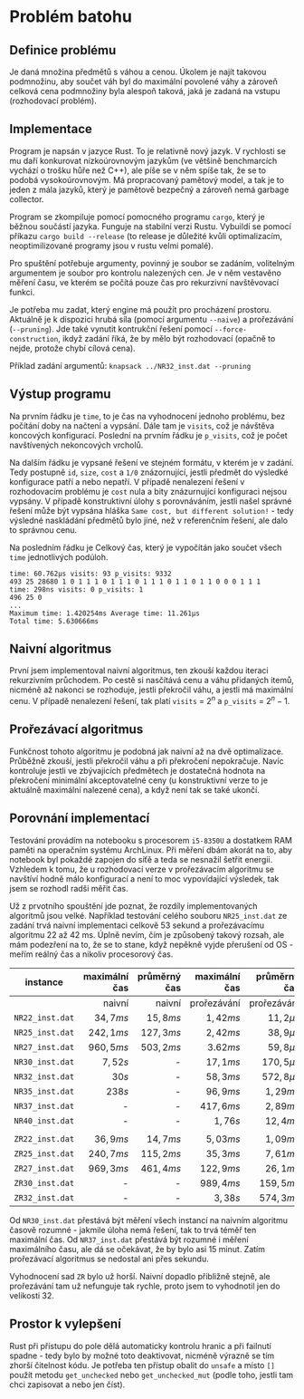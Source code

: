 <link rel="stylesheet" type="text/css" href="pandoc.css"/>

Problém batohu
==============

Definice problému
-----------------

Je daná množina předmětů s váhou a cenou. Úkolem je najít takovou podmnožinu, aby součet váh byl do maximální povolené váhy a zároveň celková cena podmnožiny byla alespoň taková, jaká je zadaná na vstupu (rozhodovací problém).

Implementace
------------

Program je napsán v jazyce Rust. To je relativně nový jazyk. V rychlosti se mu daří konkurovat nízkoúrovnovým jazykům (ve většině benchmarcích vychází o trošku hůře než C++), ale píše se v něm spíše tak, že se to podobá vysokoúrovnovým. Má propracovaný pamětový model, a tak je to jeden z mála jazyků, který je pamětově bezpečný a zároveň nemá garbage collector.

Program se zkompiluje pomocí pomocného programu `cargo`, který je běžnou součástí jazyka. Funguje na stabilní verzi Rustu. Vybuildí se pomocí příkazu `cargo build --release` (to release je důležité kvůli optimalizacím, neoptimilizované programy jsou v rustu velmi pomalé).

Pro spuštění potřebuje argumenty, povinný je soubor se zadáním, volitelným argumentem je soubor pro kontrolu nalezených cen. Je v něm vestavěno měření času, ve kterém se počítá pouze čas pro rekurzivní navštěvovací funkci.

Je potřeba mu zadat, který engine má použít pro procházení prostoru. Aktuálně je k dispozici hrubá síla (pomocí argumentu `--naive`) a prořezávání (`--pruning`). Jde také vynutit kontrukční řešení pomocí `--force-construction`, ikdyž zadání říká, že by mělo být rozhodovací (opačně to nejde, protože chybí cílová cena).

Příklad zadání argumentů: `knapsack ../NR32_inst.dat --pruning`

Výstup programu
---------------

Na prvním řádku je `time`, to je čas na vyhodnocení jednoho problému, bez počítání doby na načtení a vypsání. Dále tam je `visits`, což je návštěva koncových konfigurací. Poslední na prvním řádku je `p_visits`, což je počet navštívených nekoncových vrcholů.

Na dalším řádku je vypsané řešení ve stejném formátu, v kterém je v zadání. Tedy postupně `id`, `size`, `cost` a `1/0` znázornující, jestli předmět do výsledké konfigurace patří a nebo nepatří. V případě nenalezení řešení v rozhodovacím problému je `cost` nula a bity znázurnující konfiguraci nejsou vypsány. V případě konstruktivní úlohy s porovnáváním, jestli našel správné řešení může být vypsána hláška `Same cost, but different solution!` - tedy výsledné naskládání předmětů bylo jiné, než v referenčním řešení, ale dalo to správnou cenu.

Na posledním řádku je Celkový čas, který je vypočítán jako součet všech `time` jednotlivých podúloh.

```
time: 60.762µs visits: 93 p_visits: 9332
493 25 28680 1 0 1 1 1 0 1 1 1 0 1 1 1 0 1 1 0 1 1 0 0 0 1 1 1
time: 298ns visits: 0 p_visits: 1
496 25 0
...
Maximum time: 1.420254ms Average time: 11.261µs
Total time: 5.630666ms
```

Naivní algoritmus
-----------------

První jsem implementoval naivní algoritmus, ten zkouší každou iteraci rekurzivním průchodem. Po cestě si nasčítává cenu a váhu přidaných itemů, nicméně až nakonci se rozhoduje, jestli překročil váhu, a jestli má maximální cenu. V případě nenalezení řešení, tak platí `visits` = $2^n$ a `p_visits` = $2^n-1$.

Prořezávací algoritmus
----------------------

Funkčnost tohoto algoritmu je podobná jak naivní až na dvě optimalizace. Průběžně zkouší, jestli překročil váhu a při překročení nepokračuje. Navíc kontroluje jestli ve zbývajicích předmětech je dostatečná hodnota na překročení minimální akceptovatelné ceny (u konstruktivní verze to je aktuálně maximální nalezené cena), a když není tak se také ukončí.

Porovnání implementací
----------------------

Testování provádím na notebooku s procesorem `i5-8350U` a dostatkem RAM paměti na operačním systému ArchLinux. Při měření dbám akorát na to, aby notebook byl pokaždé zapojen do síťě a teda se nesnažil šetřit energii. Vzhledem k tomu, že u rozhodovací verze v prořezávacím algoritmu se navštíví hodně málo konfigurací a není to moc vypovídající výsledek, tak jsem se rozhodl radši měřit čas.

Už z prvotního spouštění jde poznat, že rozdíly implementovaných algoritmů jsou velké. Například testování celého souboru `NR25_inst.dat` ze zadání trvá naivní implementaci celkově 53 sekund a prořezávacímu algoritmu 22 až 42 ms. Úplně nevím, čím je způsobený takový rozsah, ale mám podezření na to, že se to stane, když nepěkně vyjde přerušení od OS - meřím reálný čas a nikoliv procesorový čas.

| instance | maximální čas | průměrný čas | maximální čas | průměrný čas |
|:--------:|--------------:|-------------:|--------------:|-------------:|
|          |  naivní       | naivní       | prořezávání   | prořezávání  |
| `NR22_inst.dat` | $34,7ms$ | $15,8ms$ | $1,42ms$ | $11,2µs$ |
| `NR25_inst.dat` | $242,1ms$ | $127,3ms$ | $2,42ms$ | $38,9µs$ |
| `NR27_inst.dat` | $960,5ms$ | $503,2ms$ | $3.62ms$ | $59,8µs$ |
| `NR30_inst.dat` | $7,52s$ | - | $17,1ms$ | $170,5µs$ |
| `NR32_inst.dat` | $30s$ | - | $58,3ms$ | $572,8µs$ |
| `NR35_inst.dat` | $238s$ | - | $96,9ms$ | $1,29ms$ |
| `NR37_inst.dat` | - | - | $417,6ms$ | $2,89ms$ |
| `NR40_inst.dat` | - | - | $1,76s$ | $12,4ms$ |
| |
| `ZR22_inst.dat` | $36,9ms$ | $14,7ms$ | $5,03ms$ | $1,09ms$ |
| `ZR25_inst.dat` | $240,7ms$ | $115,2ms$ | $35,3ms$ | $7,61ms$ |
| `ZR27_inst.dat` | $969,3ms$ | $461,4ms$ | $122,9ms$ | $26,1ms$ |
| `ZR30_inst.dat` | - | - | $989,4ms$ | $159,5ms$ |
| `ZR32_inst.dat` | - | - | $3,38s$ | $574,3ms$ |

Od `NR30_inst.dat` přestává být měření všech instancí na naivním algoritmu časově rozumné - jakmile úloha nemá řešení, tak to trvá téměř ten maximální čas. Od `NR37_inst.dat` přestává být rozumné i měření maximálního času, ale dá se očekávat, že by bylo asi 15 minut. Zatím prořezávací algoritmus se nedostal ani přes sekundu.

Vyhodnocení sad `ZR` bylo už horší. Naivní dopadlo přibližně stejně, ale prořezávání tam už nefunguje tak rychle, proto jsem to vyhodnotil jen do velikosti 32.


Prostor k vylepšení
-------------------

Rust při přístupu do pole dělá automaticky kontrolu hranic a při failnutí spadne - tedy bylo by možné toto deaktivovat, nicméně výrazně se tím zhorší čitelnost kódu. Je potřeba ten přístup obalit do `unsafe` a místo `[]` použít metodu `get_unchecked` nebo `get_unchecked_mut` (podle toho, jestli tam chci zapisovat a nebo jen číst).
